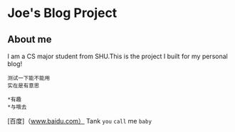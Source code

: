 Joe's Blog Project
======

About me
------

I am a CS major student from SHU.This is the project I built for my personal blog!


    测试一下能不能用
    实在是有意思
    
    *有趣
    *与哦去
    
[百度]（www.baidu.com）
Tank `you` `call` me `baby`

